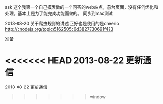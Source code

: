 ask
这个我第一个自己摸索做的一个问答的web站点，前台页面，没有任何优化和处理，基本上是为了能完成功能而做的。 同步到mac测试

2013-08-20 关于爬虫规则的讲述 正好也是使用的是cheerio http://cnodejs.org/topic/5162505c6d3827730691f423

准备

<<<<<<< HEAD
2013-08-22
更新通信
=======
2013-08-22 更新通信
>>>>>>> window
